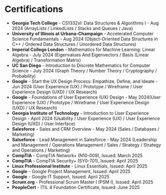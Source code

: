 # Certifications

<ul>
  <li><b>Georgia Tech College</b> - CS1332xI: Data Structures & Algorithms I - Aug 2024 (ArrayLists / LinkedLists / Stacks and Queues / Java)</li>
  <li><b>University of Illinois at Urbana-Champaign</b> - Accelerated Computer Science Fundamentals - Aug 2024 (Object-Oriented Data Structures in C++ / Ordered Data Structures / Unordered Data Structures)</li>
  <li><b>Imperial College London</b> - Mathematics for Machine Learning: Linear Algebra - July 2024 (Eigenvalues And Eigenvectors / Basis (Linear Algebra) / Transformation Matrix)</li>
  <li><b>UC San Diego</b> - Introduction to Discrete Mathematics for Computer Science - July 2024 (Graph Theory / Number Theory / Cryptography / Probability)</li>
  <li><b>Google</b> - Start the UX Design Process: Empathize, Define, and Ideate - Jun 2024 (User Experience (UX) / Prototype / Wireframe / User Experience Design (UXD) / UX Research)</li>
  <li><b>Google</b> - Foundations of User Experience (UX) Design - May 2024(User Experience (UX) / Prototype / Wireframe / User Experience Design (UXD) / UX Research)</li>
  <li><b>Georgia Institute of Technology</b> - Introduction to User Experience Design - April 2024 (Usability / User Experience (UX) / User Experience Design (UXD) / User Interface)</li>
  <li><b>Salesforce</b> - Sales and CRM Overview - May 2024 (Sales / Databases / Marketing)</li>
  <li><b>Salseforce</b> - Lead Management in Salesforce - May 2024 (Leadership and Management / Operations Management / Sales / Strategy / Strategy and Operations / Marketing)</li>
  <li><b>CompTIA</b> - CompTIA Network+ (N10-009), Issued: March 2025</li>
  <li><b>CompTIA</b> - CompTIA Security+ (SY0-701), Issued: April 2025</li>
  <li><b>Linux Professional Institute</b> - Linux Essentials, Issued: April 2025</li>
  <li><b>Google</b> - Google Project Management, Issued: April 2025</li>
  <li><b>Google</b> - Google IT Support, Issued: April 2025</li>
  <li><b>Scrum.org</b> - Professional Scrum Master I (PSM I), Issued: April 2025</li>
  <li><b>PeopleCert</b> - ITIL 4 Foundation Certificate, Issued: June 2025</li>
</ul>
